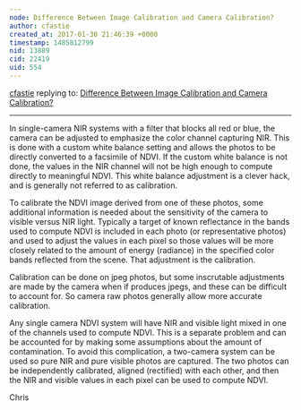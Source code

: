 ```yaml
---
node: Difference Between Image Calibration and Camera Calibration?
author: cfastie
created_at: 2017-01-30 21:46:39 +0000
timestamp: 1485812799
nid: 13889
cid: 22419
uid: 554
---
```




[cfastie](../profile/cfastie) replying to: [Difference Between Image Calibration and Camera Calibration?](../notes/J_tanna/01-30-2017/difference-between-image-calibration-and-camera-calibration)

----
In single-camera NIR systems with a filter that blocks all red or blue, the camera can be adjusted to emphasize the color channel capturing NIR. This is done with a custom white balance setting and allows the photos to be directly converted to a facsimile of NDVI. If the custom white balance is not done, the values in the NIR channel will not be high enough to compute directly to meaningful NDVI. This white balance adjustment is a clever hack, and is generally not referred to as calibration.

To calibrate the NDVI image derived from one of these photos, some additional information is needed about the sensitivity of the camera to visible versus NIR light. Typically a target of known reflectance in the bands used to compute NDVI is included in each photo (or representative photos) and used to adjust the values in each pixel so those values will be more closely related to the amount of energy (radiance) in the specified color bands reflected from the scene. That adjustment is the calibration.

Calibration can be done on jpeg photos, but some inscrutable adjustments are made by the camera when if produces jpegs, and these can be difficult to account for. So camera raw photos generally allow more accurate calibration.

Any single camera NDVI system will have NIR and visible light mixed in one of the channels used to compute NDVI. This is a separate problem and can be accounted for by making some assumptions about the amount of contamination. To avoid this complication, a two-camera system can be used so pure NIR and pure visible photos are captured. The two photos can be independently calibrated, aligned (rectified) with each other, and then the NIR and visible values in each pixel can be used to compute NDVI.

Chris
